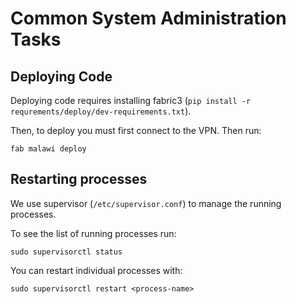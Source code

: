 Common System Administration Tasks
==================================

## Deploying Code

Deploying code requires installing fabric3 (`pip install -r requrements/deploy/dev-requirements.txt`).

Then, to deploy you must first connect to the VPN. Then run:

```
fab malawi deploy
```

## Restarting processes

We use supervisor (`/etc/supervisor.conf`) to manage the running processes.

To see the list of running processes run:

```
sudo supervisorctl status
```

You can restart individual processes with:

```
sudo supervisorctl restart <process-name>
```
